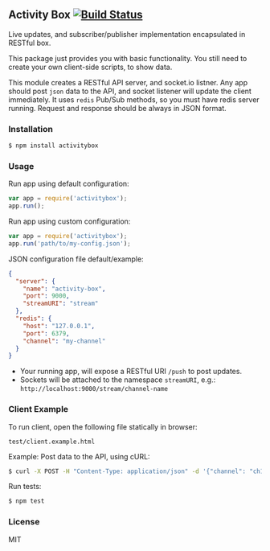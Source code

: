 ## Activity Box [![Build Status](https://travis-ci.org/rashad612/activitybox.svg?branch=master)](https://travis-ci.org/rashad612/activitybox)

Live updates, and subscriber/publisher implementation encapsulated in RESTful box.

This package just provides you with basic functionality. You still need to create your own client-side scripts, to show data. 

This module creates a RESTful API server, and socket.io listner. Any app should post `json` data to the API, and socket listener will update the client immediately.
It uses `redis` Pub/Sub methods, so you must have redis server running.
Request and response should be always in JSON format.

### Installation

```bash
$ npm install activitybox
```

### Usage

Run app using default configuration:
```javascript
var app = require('activitybox');
app.run();
```

Run app using custom configuration:
```javascript
var app = require('activitybox');
app.run('path/to/my-config.json');
```

JSON configuration file default/example:
```json
{
  "server": {
    "name": "activity-box",
    "port": 9000,
    "streamURI": "stream"
  },
  "redis": {
    "host": "127.0.0.1",
    "port": 6379,
    "channel": "my-channel"
  }
}
```
* Your running app, will expose a RESTful URI ```/push``` to post updates.
* Sockets will be attached to the namespace ```streamURI```, e.g.: ```http://localhost:9000/stream/channel-name```

### Client Example
To run client, open the following file statically in browser:
```
test/client.example.html
```
Example: Post data to the API, using cURL:
```bash
$ curl -X POST -H "Content-Type: application/json" -d '{"channel": "ch1", "item": {"title": "t1", "image": "t1.png", "link": "/t1"}}' http://localhost:9000/push
```
Run tests:
```bash
$ npm test
```
### License
MIT
